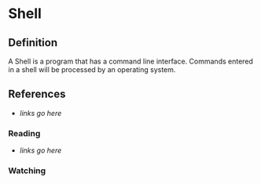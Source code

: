 # Shell

## Definition

A Shell is a program that has a command line interface. Commands entered in a shell will be processed by an operating system.

## References

- _links go here_

### Reading

- _links go here_

### Watching
